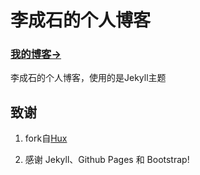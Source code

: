 # 李成石的个人博客

### [我的博客&rarr;](http://caesarlinsa.github.io)

李成石的个人博客，使用的是Jekyll主题


## 致谢

1. fork自[Hux](https://github.com/Huxpro/huxpro.github.io/blob/master/README.zh.md)

2. 感谢 Jekyll、Github Pages 和 Bootstrap!



